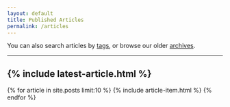```yaml
---
layout: default
title: Published Articles
permalink: /articles
---
```


You can also search articles by [tags](/tags), or browse our older [archives](/archives).

---
{% include latest-article.html %}
---
{% for article in site.posts limit:10 %}
{% include article-item.html %}
{% endfor %}
